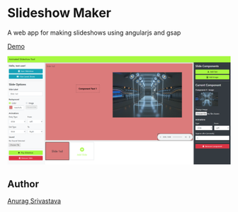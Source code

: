# Slideshow Maker

A web app for making slideshows using angularjs and gsap

[Demo](https://envisagecyberart.in/projects/applications/slideshow)

![Screenshot](Screenshot.jpg?raw=true)

## Author
[Anurag Srivastava](https://www.envisagecyberart.in)
